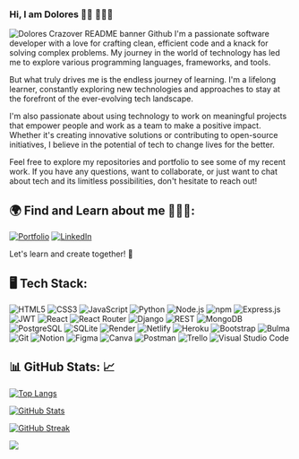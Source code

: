 ### Hi, I am Dolores 👋🏾 👩🏾‍💻

![Dolores Crazover README banner Github](https://github.com/DoloresCode/DoloresCode/assets/117631390/c8b45a51-a4a0-47db-93ee-d3a3e487c556)
I'm a passionate software developer with a love for crafting clean, efficient code and a knack for solving complex problems. My journey in the world of technology has led me to explore various programming languages, frameworks, and tools.

But what truly drives me is the endless journey of learning. I'm a lifelong learner, constantly exploring new technologies and approaches to stay at the forefront of the ever-evolving tech landscape. 

I'm also passionate about using technology to work on meaningful projects that empower people and work as a team to make a positive impact. Whether it's creating innovative solutions or contributing to open-source initiatives, I believe in the potential of tech to change lives for the better.

Feel free to explore my repositories and portfolio to see some of my recent work. If you have any questions, want to collaborate, or just want to chat about tech and its limitless possibilities, don't hesitate to reach out!

## 🌍 Find and Learn about me 🕵🏾‍♀️:
[![Portfolio](https://img.shields.io/badge/Portfolio-Visit%20My%20Portfolio-blue)](https://dolorescrazover.com/)
[![LinkedIn](https://img.shields.io/badge/LinkedIn-Connect-blue)](https://www.linkedin.com/in/dolores-crazover/)

Let's learn and create together! 🚀

## 🖥️ Tech Stack: ##
![HTML5](https://img.shields.io/badge/HTML5-E34F26?style=for-the-badge&logo=html5&logoColor=white)
![CSS3](https://img.shields.io/badge/CSS3-1572B6?style=for-the-badge&logo=css3&logoColor=white)
![JavaScript](https://img.shields.io/badge/JavaScript-323330?style=for-the-badge&logo=javascript&logoColor=F7DF1E)
![Python](https://img.shields.io/badge/Python-FFD43B?style=for-the-badge&logo=python&logoColor=blue)
![Node.js](https://img.shields.io/badge/Node%20js-339933?style=for-the-badge&logo=nodedotjs&logoColor=white)
![npm](https://img.shields.io/badge/npm-CB3837?style=for-the-badge&logo=npm&logoColor=white)
![Express.js](https://img.shields.io/badge/Express%20js-000000?style=for-the-badge&logo=express&logoColor=white)
![JWT](https://img.shields.io/badge/JWT-000000?style=for-the-badge&logo=JSON%20web%20tokens&logoColor=white)
![React](https://img.shields.io/badge/React-20232A?style=for-the-badge&logo=react&logoColor=61DAFB)
![React Router](https://img.shields.io/badge/React%20Router-CA4245?style=for-the-badge&logo=react-router&logoColor=white)
![Django](https://img.shields.io/badge/Django-092E20?style=for-the-badge&logo=django&logoColor=green)
![REST](https://img.shields.io/badge/REST-API-blueviolet?style=for-the-badge)
![MongoDB](https://img.shields.io/badge/MongoDB-4EA94B?style=for-the-badge&logo=mongodb&logoColor=white)
![PostgreSQL](https://img.shields.io/badge/PostgreSQL-316192?style=for-the-badge&logo=postgresql&logoColor=white)
![SQLite](https://img.shields.io/badge/SQLite-07405E?style=for-the-badge&logo=sqlite&logoColor=white)
![Render](https://img.shields.io/badge/Render-46E3B7?style=for-the-badge&logo=render&logoColor=white)
![Netlify](https://img.shields.io/badge/Netlify-00C7B7?style=for-the-badge&logo=netlify&logoColor=white)
![Heroku](https://img.shields.io/badge/Heroku-430098?style=for-the-badge&logo=heroku&logoColor=white)
![Bootstrap](https://img.shields.io/badge/Bootstrap-563D7C?style=for-the-badge&logo=bootstrap&logoColor=white)
![Bulma](https://img.shields.io/badge/Bulma-00D1B2?style=for-the-badge&logo=Bulma&logoColor=white)
![Git](https://img.shields.io/badge/GIT-E44C30?style=for-the-badge&logo=git&logoColor=white)
![Notion](https://img.shields.io/badge/Notion-000000?style=for-the-badge&logo=notion&logoColor=white)
![Figma](https://img.shields.io/badge/Figma-F24E1E?style=for-the-badge&logo=figma&logoColor=white)
![Canva](https://img.shields.io/badge/Canva-%2300C4CC.svg?&style=for-the-badge&logo=Canva&logoColor=white)
![Postman](https://img.shields.io/badge/Postman-orange?style=for-the-badge)
![Trello](https://img.shields.io/badge/Trello-skyblue?style=for-the-badge)
![Visual Studio Code](https://img.shields.io/badge/Visual%20Studio%20Code-blueviolet?style=for-the-badge)

## 📊 GitHub Stats: 📈 ##

[![Top Langs](https://github-readme-stats.vercel.app/api/top-langs/?username=DoloresCode&theme=highcontrast)](https://github.com/DoloresCode)

[![GitHub Stats](https://github-readme-stats-git-masterrstaa-rickstaa.vercel.app/api?username=DoloresCode&theme=highcontrast)](https://github.com/DoloresCode)

[![GitHub Streak](https://github-readme-streak-stats.herokuapp.com/?user=DoloresCode&theme=highcontrast)](https://github.com/DoloresCode)

[![](https://visitcount.itsvg.in/api?id=DoloresCode&label=Profile%20Views&color=4&icon=0&pretty=true)](https://visitcount.itsvg.in)


















